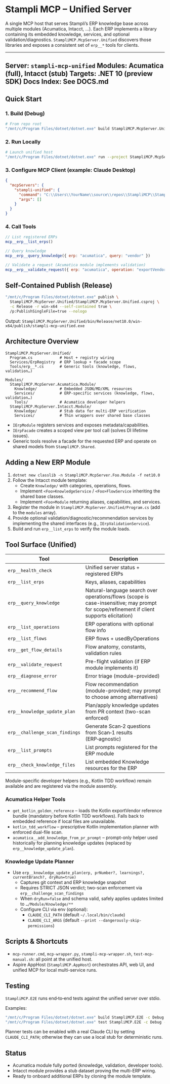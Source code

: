 # Stampli MCP – Unified Server

A single MCP host that serves Stampli’s ERP knowledge base across multiple modules (Acumatica, Intacct, …).  Each ERP implements a library containing its embedded knowledge, services, and optional validation/diagnostics.  `StampliMCP.McpServer.Unified` discovers those libraries and exposes a consistent set of `erp__*` tools for clients.

---
**Server:** `stampli-mcp-unified`
**Modules:** Acumatica (full), Intacct (stub)
**Targets:** .NET 10 (preview SDK)
**Docs Index:** See DOCS.md
---

## Quick Start

### 1. Build (Debug)
```bash
# From repo root
"/mnt/c/Program Files/dotnet/dotnet.exe" build StampliMCP.McpServer.Unified/StampliMCP.McpServer.Unified.csproj -c Debug --nologo
```

### 2. Run Locally
```bash
# Launch unified host
"/mnt/c/Program Files/dotnet/dotnet.exe" run --project StampliMCP.McpServer.Unified/StampliMCP.McpServer.Unified.csproj
```

### 3. Configure MCP Client (example: Claude Desktop)
```json
{
  "mcpServers": {
    "stampli-unified": {
      "command": "C:\\Users\\YourName\\source\\repos\\StampliMCP\\StampliMCP.McpServer.Unified\\bin\\Debug\\net10.0\\stampli-mcp-unified.dll",
      "args": []
    }
  }
}
```

### 4. Call Tools
```javascript
// List registered ERPs
mcp__erp__list_erps()

// Query knowledge
mcp__erp__query_knowledge({ erp: "acumatica", query: "vendor" })

// Validate a request (Acumatica module implements validation)
mcp__erp__validate_request({ erp: "acumatica", operation: "exportVendor", requestPayload: "{\"VendorID\":\"123\"}" })
```

## Self-Contained Publish (Release)
```bash
"/mnt/c/Program Files/dotnet/dotnet.exe" publish \
  StampliMCP.McpServer.Unified/StampliMCP.McpServer.Unified.csproj \
  -c Release -r win-x64 --self-contained true \
  /p:PublishSingleFile=true --nologo
```
Output: `StampliMCP.McpServer.Unified/bin/Release/net10.0/win-x64/publish/stampli-mcp-unified.exe`

## Architecture Overview

```
StampliMCP.McpServer.Unified/
  Program.cs            # Host + registry wiring
  Services/ErpRegistry  # ERP lookup + facade scope
  Tools/erp__*.cs       # Generic tools (knowledge, flows, validation…)

Modules/
  StampliMCP.McpServer.Acumatica.Module/
    Knowledge/          # Embedded JSON/MD/XML resources
    Services/           # ERP-specific services (knowledge, flows, validation…)
    Tools/              # Acumatica developer helpers
  StampliMCP.McpServer.Intacct.Module/
    Knowledge/          # Stub data for multi-ERP verification
    Services/           # Thin wrappers over shared base classes
```

- `IErpModule` registers services and exposes metadata/capabilities.
- `IErpFacade` creates a scoped view per tool call (solves DI lifetime issues).
- Generic tools resolve a facade for the requested ERP and operate on shared models from `StampliMCP.Shared`.

## Adding a New ERP Module

1. `dotnet new classlib -n StampliMCP.McpServer.Foo.Module -f net10.0`
2. Follow the Intacct module template:
   - Create `Knowledge/` with categories, operations, flows.
   - Implement `<Foo>KnowledgeService` / `<Foo>FlowService` inheriting the shared base classes.
   - Implement `<Foo>Module` returning aliases, capabilities, and services.
3. Register the module in `StampliMCP.McpServer.Unified/Program.cs` (add to the `modules` array).
4. Provide optional validation/diagnostic/recommendation services by implementing the shared interfaces (e.g., `IErpValidationService`).
5. Build and run `erp__list_erps` to verify the module loads.

## Tool Surface (Unified)

| Tool | Description |
|------|-------------|
| `erp__health_check` | Unified server status + registered ERPs |
| `erp__list_erps` | Keys, aliases, capabilities |
| `erp__query_knowledge` | Natural-language search over operations/flows (scope is case-insensitive; may prompt for scope/refinement if client supports elicitation) |
| `erp__list_operations` | ERP operations with optional flow info |
| `erp__list_flows` | ERP flows + usedByOperations |
| `erp__get_flow_details` | Flow anatomy, constants, validation rules |
| `erp__validate_request` | Pre-flight validation (if ERP module implements it) |
| `erp__diagnose_error` | Error triage (module-provided) |
| `erp__recommend_flow` | Flow recommendation (module-provided; may prompt to choose among alternatives) |
| `erp__knowledge_update_plan` | Plan/apply knowledge updates from PR context (two-scan enforced) |
| `erp__challenge_scan_findings` | Generate Scan‑2 questions from Scan‑1 results (ERP‑agnostic) |
| `erp__list_prompts` | List prompts registered for the ERP module |
| `erp__check_knowledge_files` | List embedded Knowledge resources for the ERP |

Module-specific developer helpers (e.g., Kotlin TDD workflow) remain available and are registered via the module assembly.

### Acumatica Helper Tools

- `get_kotlin_golden_reference` – loads the Kotlin exportVendor reference bundle (mandatory before Kotlin TDD workflows). Falls back to embedded reference if local files are unavailable.
- `kotlin_tdd_workflow` – prescriptive Kotlin implementation planner with enforced dual-file scan.
- `acumatica__add_knowledge_from_pr_prompt` – prompt-only helper used historically for planning knowledge updates (replaced by `erp__knowledge_update_plan`).

### Knowledge Update Planner

- Use `erp__knowledge_update_plan(erp, prNumber?, learnings?, currentBranch?, dryRun=true)`
  - Captures git context and ERP knowledge snapshot
  - Requires STRICT JSON verdict; two-scan enforcement via `erp__challenge_scan_findings`
  - When `dryRun=false` and schema valid, safely applies updates limited to `…/Module/Knowledge/**`
  - Configure CLI via env (optional):
    - `CLAUDE_CLI_PATH` (default `~/.local/bin/claude`)
    - `CLAUDE_CLI_ARGS` (default `--print --dangerously-skip-permissions`)

## Scripts & Shortcuts

- `mcp-runner.cmd`, `mcp-wrapper.py`, `stampli-mcp-wrapper.sh`, `test-mcp-manual.sh`: all point at the unified host.
- Aspire AppHost (`StampliMCP.AppHost`) orchestrates API, web UI, and unified MCP for local multi-service runs.

## Testing

`StampliMCP.E2E` runs end‑to‑end tests against the unified server over stdio.

Examples:
```bash
"/mnt/c/Program Files/dotnet/dotnet.exe" build StampliMCP.E2E -c Debug --nologo
"/mnt/c/Program Files/dotnet/dotnet.exe" test StampliMCP.E2E -c Debug --nologo
```
Planner tests can be enabled with a real Claude CLI by setting `CLAUDE_CLI_PATH`; otherwise they can use a local stub for deterministic runs.

## Status

- Acumatica module fully ported (knowledge, validation, developer tools).
- Intacct module provides a stub dataset proving the multi-ERP wiring.
- Ready to onboard additional ERPs by cloning the module template.
